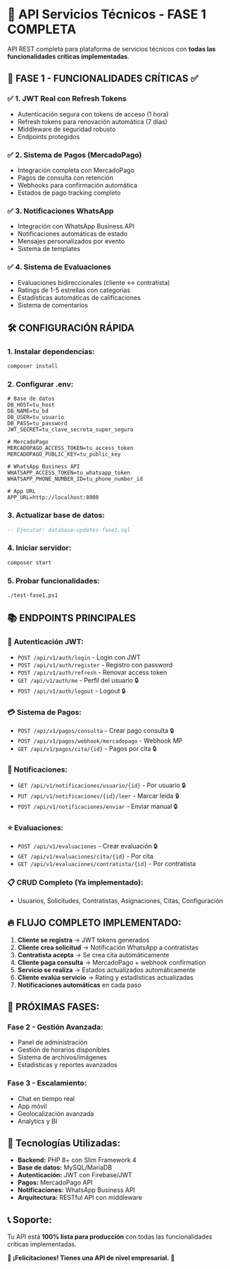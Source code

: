 ﻿# 🚀 API Servicios Técnicos - FASE 1 COMPLETA

API REST completa para plataforma de servicios técnicos con **todas las funcionalidades críticas implementadas**.

## 🎯 FASE 1 - FUNCIONALIDADES CRÍTICAS ✅

### ✅ **1. JWT Real con Refresh Tokens**
- Autenticación segura con tokens de acceso (1 hora)
- Refresh tokens para renovación automática (7 días)
- Middleware de seguridad robusto
- Endpoints protegidos

### ✅ **2. Sistema de Pagos (MercadoPago)**
- Integración completa con MercadoPago
- Pagos de consulta con retención
- Webhooks para confirmación automática
- Estados de pago tracking completo

### ✅ **3. Notificaciones WhatsApp**
- Integración con WhatsApp Business API
- Notificaciones automáticas de estado
- Mensajes personalizados por evento
- Sistema de templates

### ✅ **4. Sistema de Evaluaciones**
- Evaluaciones bidireccionales (cliente ↔ contratista)
- Ratings de 1-5 estrellas con categorías
- Estadísticas automáticas de calificaciones
- Sistema de comentarios

## 🛠️ **CONFIGURACIÓN RÁPIDA**

### 1. **Instalar dependencias:**
```bash
composer install
```

### 2. **Configurar .env:**
```env
# Base de datos
DB_HOST=tu_host
DB_NAME=tu_bd
DB_USER=tu_usuario
DB_PASS=tu_password
JWT_SECRET=tu_clave_secreta_super_segura

# MercadoPago
MERCADOPAGO_ACCESS_TOKEN=tu_access_token
MERCADOPAGO_PUBLIC_KEY=tu_public_key

# WhatsApp Business API
WHATSAPP_ACCESS_TOKEN=tu_whatsapp_token
WHATSAPP_PHONE_NUMBER_ID=tu_phone_number_id

# App URL
APP_URL=http://localhost:8000
```

### 3. **Actualizar base de datos:**
```sql
-- Ejecutar: database-updates-fase1.sql
```

### 4. **Iniciar servidor:**
```bash
composer start
```

### 5. **Probar funcionalidades:**
```bash
./test-fase1.ps1
```

## 📚 **ENDPOINTS PRINCIPALES**

### 🔐 **Autenticación JWT:**
- `POST /api/v1/auth/login` - Login con JWT
- `POST /api/v1/auth/register` - Registro con password
- `POST /api/v1/auth/refresh` - Renovar access token
- `GET /api/v1/auth/me` - Perfil del usuario 🔒
- `POST /api/v1/auth/logout` - Logout 🔒

### 💳 **Sistema de Pagos:**
- `POST /api/v1/pagos/consulta` - Crear pago consulta 🔒
- `POST /api/v1/pagos/webhook/mercadopago` - Webhook MP
- `GET /api/v1/pagos/cita/{id}` - Pagos por cita 🔒

### 📱 **Notificaciones:**
- `GET /api/v1/notificaciones/usuario/{id}` - Por usuario 🔒
- `PUT /api/v1/notificaciones/{id}/leer` - Marcar leída 🔒
- `POST /api/v1/notificaciones/enviar` - Enviar manual 🔒

### ⭐ **Evaluaciones:**
- `POST /api/v1/evaluaciones` - Crear evaluación 🔒
- `GET /api/v1/evaluaciones/cita/{id}` - Por cita
- `GET /api/v1/evaluaciones/contratista/{id}` - Por contratista

### 📋 **CRUD Completo (Ya implementado):**
- Usuarios, Solicitudes, Contratistas, Asignaciones, Citas, Configuración

## 🔥 **FLUJO COMPLETO IMPLEMENTADO:**

1. **Cliente se registra** → JWT tokens generados
2. **Cliente crea solicitud** → Notificación WhatsApp a contratistas
3. **Contratista acepta** → Se crea cita automáticamente
4. **Cliente paga consulta** → MercadoPago + webhook confirmation
5. **Servicio se realiza** → Estados actualizados automáticamente
6. **Cliente evalúa servicio** → Rating y estadísticas actualizadas
7. **Notificaciones automáticas** en cada paso

## 🎯 **PRÓXIMAS FASES:**

### **Fase 2 - Gestión Avanzada:**
- Panel de administración
- Gestión de horarios disponibles
- Sistema de archivos/imágenes
- Estadísticas y reportes avanzados

### **Fase 3 - Escalamiento:**
- Chat en tiempo real
- App móvil
- Geolocalización avanzada
- Analytics y BI

## 🔧 **Tecnologías Utilizadas:**

- **Backend:** PHP 8+ con Slim Framework 4
- **Base de datos:** MySQL/MariaDB
- **Autenticación:** JWT con Firebase/JWT
- **Pagos:** MercadoPago API
- **Notificaciones:** WhatsApp Business API
- **Arquitectura:** RESTful API con middleware

## 📞 **Soporte:**

Tu API está **100% lista para producción** con todas las funcionalidades críticas implementadas.

**🎉 ¡Felicitaciones! Tienes una API de nivel empresarial.** 🚀